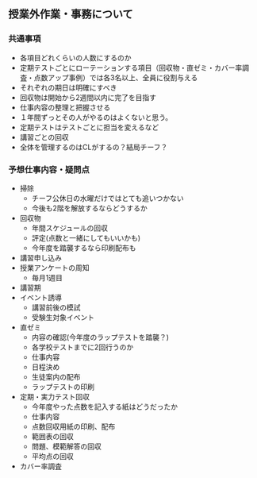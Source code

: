 ## 授業外作業・事務について
### 共通事項
- 各項目どれくらいの人数にするのか
- 定期テストごとにローテーションする項目（回収物・直ゼミ・カバー率調査・点数アップ事例）では各3名以上、全員に役割与える
- それぞれの期日は明確にすべき
- 回収物は開始から2週間以内に完了を目指す
- 仕事内容の整理と把握させる
- １年間ずっとその人がやるのはよくないと思う。
- 定期テストはテストごとに担当を変えるなど
- 講習ごとの回収
- 全体を管理するのはCLがするの？結局チーフ？

### 予想仕事内容・疑問点
- 掃除
  - チーフ公休日の水曜だけではとても追いつかない
  - 今後も2階を解放するならどうするか
- 回収物
  - 年間スケジュールの回収
  - 評定(点数と一緒にしてもいいかも)
  - 今年度を踏襲するなら印刷配布も
- 講習申し込み
- 授業アンケートの周知
  - 毎月1週目
- 講習期
- イベント誘導
  - 講習前後の模試
  - 受験生対象イベント
- 直ゼミ
  - 内容の確認(今年度のラップテストを踏襲？)
  - 各学校テストまでに2回行うのか
  - 仕事内容
  - 日程決め
  - 生徒案内の配布
  - ラップテストの印刷
- 定期・実力テスト回収
  - 今年度やった点数を記入する紙はどうだったか
  - 仕事内容
  - 点数回収用紙の印刷、配布
  - 範囲表の回収
  - 問題、模範解答の回収
  - 平均点の回収
- カバー率調査
